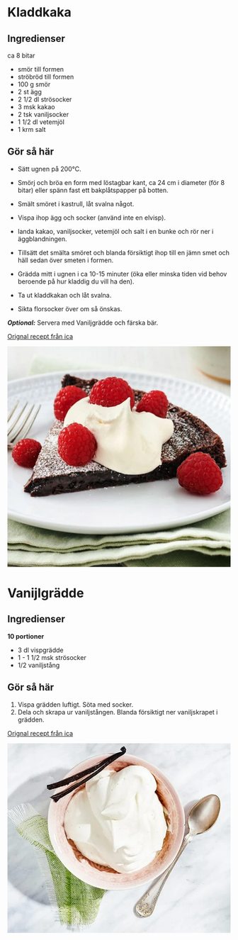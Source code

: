 # Kladdkaka

## Ingredienser

ca 8 bitar

- smör till formen
- ströbröd till formen
- 100 g smör
- 2 st ägg
- 2 1/2 dl strösocker
- 3 msk kakao
- 2 tsk vaniljsocker
- 1 1/2 dl vetemjöl
- 1 krm salt



## Gör så här

- Sätt ugnen på 200°C.

- Smörj och bröa en form med löstagbar kant, ca 24 cm i diameter (för 8 bitar) eller spänn fast ett bakplåtspapper på botten.

- Smält smöret i kastrull, låt svalna något.

- Vispa ihop ägg och socker (använd inte en elvisp).

- landa kakao, vaniljsocker, vetemjöl och salt i en bunke och rör ner i äggblandningen.

- Tillsätt det smälta smöret och blanda försiktigt ihop till en jämn smet och häll sedan över smeten i formen.

- Grädda mitt i ugnen i ca 10-15 minuter (öka eller minska tiden vid behov beroende på hur kladdig du vill ha den).

- Ta ut kladdkakan och låt svalna.

- Sikta florsocker över om så önskas. 

***Optional:*** Servera med Vaniljgrädde och färska bär.


[Orignal recept från ica](https://www.ica.se/recept/kladdig-kladdkaka-722982/)

![image](../img/kladdkaka.png)



# Vanijlgrädde

## Ingredienser


**10 portioner**

- 3 dl vispgrädde
- 1 - 1 1/2 msk strösocker
- 1/2  vaniljstång


## Gör så här

1. Vispa grädden luftigt. Söta med socker.
2. Dela och skrapa ur vaniljstången. Blanda försiktigt ner vaniljskrapet i grädden.

[Orignal recept från ica](https://www.ica.se/recept/vaniljgradde-338447/)

![image](../img/vaniljgradde.jpg)